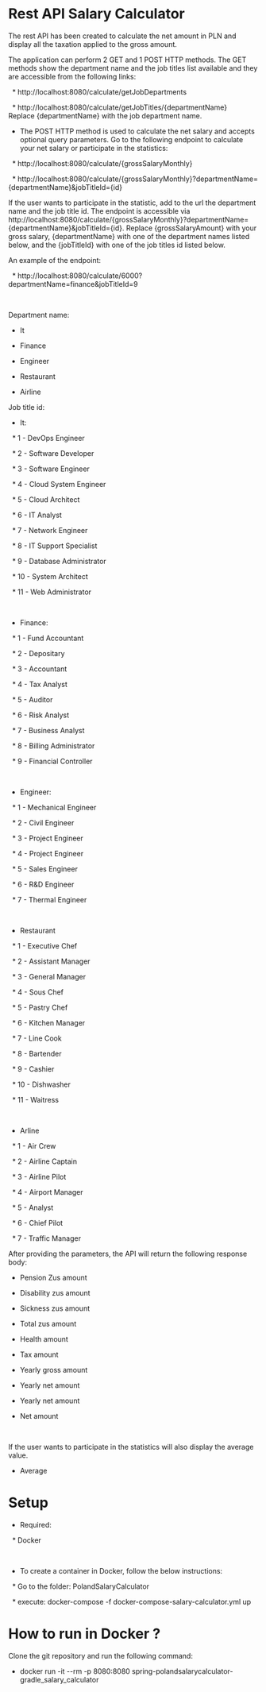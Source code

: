 # Rest API Salary Calculator

The rest API has been created to calculate the net amount in PLN and display all the taxation applied to the gross amount.

The application can perform 2 GET and 1 POST HTTP methods. The GET methods show the department name and the job titles list available and they are accessible from the following links:

  * http://localhost:8080/calculate/getJobDepartments

  * http://localhost:8080/calculate/getJobTitles/{departmentName}
  
Replace {departmentName} with the job department name.

* The POST HTTP method is used to calculate the net salary and accepts optional query parameters. Go to the following endpoint to calculate your net salary or participate in the statistics:

  * http://localhost:8080/calculate/{grossSalaryMonthly}

  * http://localhost:8080/calculate/{grossSalaryMonthly}?departmentName={departmentName}&jobTitleId={id}

If the user wants to participate in the statistic, add to the url the department name and the job title id. The endpoint is accessible via http://localhost:8080/calculate/{grossSalaryMonthly}?departmentName={departmentName}&jobTitleId={id}. Replace {grossSalaryAmount} with your gross salary, {departmentName} with one of the department names listed below, and the {jobTitleId} with one of the job titles id listed below.

An example of the endpoint:

  * http://localhost:8080/calculate/6000?departmentName=finance&jobTitleId=9

  

Department name:

* It

* Finance

* Engineer

* Restaurant

* Airline

Job title id:

* It:

  * 1 - DevOps Engineer

  * 2 - Software Developer

  * 3 - Software Engineer

  * 4 - Cloud System Engineer

  * 5 - Cloud Architect

  * 6 - IT Analyst

  * 7 - Network Engineer

  * 8 - IT Support Specialist

  * 9 - Database Administrator

  * 10 - System Architect

  * 11 - Web Administrator

 

* Finance:

  * 1 - Fund Accountant

  * 2 - Depositary

  * 3 - Accountant

  * 4 - Tax Analyst

  * 5 - Auditor

  * 6 - Risk Analyst

  * 7 - Business Analyst

  * 8 - Billing Administrator

  * 9 - Financial Controller

 

* Engineer:

  * 1 - Mechanical Engineer 

  * 2 - Civil Engineer

  * 3 - Project Engineer

  * 4 - Project Engineer

  * 5 - Sales Engineer

  * 6 - R&D Engineer

  * 7 - Thermal Engineer 

  

* Restaurant

  * 1 - Executive Chef

  * 2 - Assistant Manager

  * 3 - General Manager

  * 4 - Sous Chef

  * 5 - Pastry Chef

  * 6 - Kitchen Manager

  * 7 - Line Cook

  * 8 - Bartender

  * 9 - Cashier

  * 10 - Dishwasher

  * 11 - Waitress

  

* Arline

  * 1 - Air Crew

  * 2 - Airline Captain

  * 3 - Airline Pilot

  * 4 - Airport Manager

  * 5 - Analyst

  * 6 - Chief Pilot

  * 7 - Traffic Manager

After providing the parameters, the API will return the following response body:

* Pension Zus amount

* Disability zus amount

* Sickness zus amount

* Total zus amount

* Health amount

* Tax amount

* Yearly gross amount

* Yearly net amount

* Yearly net amount

* Net amount

 

If the user wants to participate in the statistics will also display the average value.

* Average 

# Setup

* Required:

  * Docker

  

* To create a container in Docker, follow the below instructions:

  * Go to the folder: PolandSalaryCalculator

  * execute: docker-compose -f docker-compose-salary-calculator.yml up


# How to run in Docker ?

Clone the git repository and run the following command:

* docker run -it --rm -p 8080:8080 spring-polandsalarycalculator-gradle_salary_calculator





